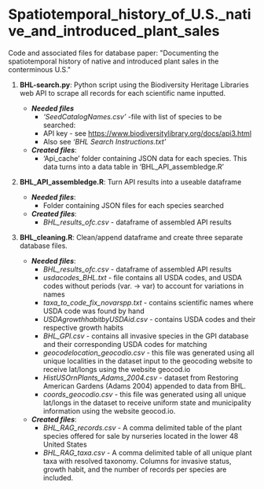 # Spatiotemporal_history_of_U.S._native_and_introduced_plant_sales
Code and associated files for database paper: "Documenting the spatiotemporal history of native and introduced plant sales in the conterminous U.S."

1. **BHL-search.py**: Python script using the Biodiversity Heritage Libraries web API to scrape all records for each scientific name inputted. 
    - ***Needed files*** 
      - *‘SeedCatalogNames.csv’* -file with list of species to be searched: 
      - API key - see https://www.biodiversitylibrary.org/docs/api3.html
      - Also see *‘BHL Search Instructions.txt’*
    - ***Created files***: 
      - ‘Api_cache’ folder containing JSON data for each species. This data turns into a data table in ‘BHL_API_assembledge.R’
		
2. **BHL_API_assembledge.R**: Turn API results into a useable dataframe
	  - ***Needed files***:
		   - Folder containing JSON files for each species searched
	  - ***Created files***:
		   - *BHL_results_ofc.csv* - dataframe of assembled API results

3. **BHL_cleaning.R**: Clean/append dataframe and create three separate database files.
	- ***Needed files***:
		- *BHL_results_ofc.csv* - dataframe of assembled API results
        - *usdacodes_BHL.txt* - file contains all USDA codes, and USDA codes without periods (var. -> var) to account for variations in names
        - *taxa_to_code_fix_novarspp.txt* - contains scientific names where USDA code was found by hand
       	- *USDAgrowthhabitbyUSDAid.csv* - contains USDA codes and their respective growth habits
        - *BHL_GPI.csv* - contains all invasive species in the GPI database and their corresponding USDA codes for matching
        - *geocodelocation_geocodio.csv* - this file was generated using all unique localities in the dataset input to the geocoding website to receive lat/longs using the website geocod.io
        - *HistUSOrnPlants_Adams_2004.csv* - dataset from Restoring American Gardens (Adams 2004) appended to data from BHL.
        - *coords_geocodio.csv* - this file was generated using all unique lat/longs in the dataset to receive uniform state and municipality information using the website geocod.io.
    - ***Created files***:
      - *BHL_RAG_records.csv* - A comma delimited table of the plant species offered for sale by nurseries located in the lower 48 United States
      - *BHL_RAG_taxa.csv* - A comma delimited table of all unique plant taxa with resolved taxonomy. Columns for invasive status, growth habit, and the number of records per species are included.
